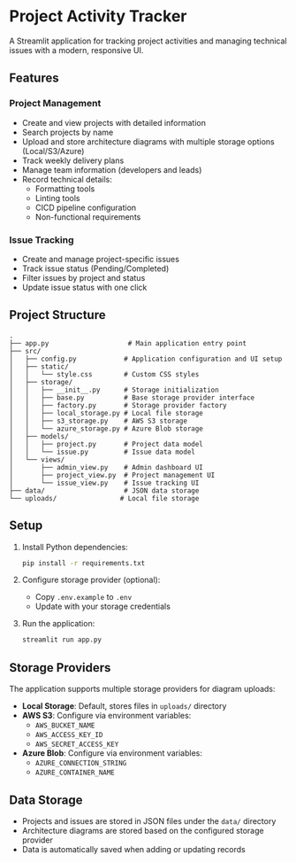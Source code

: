 # Project Activity Tracker

A Streamlit application for tracking project activities and managing technical issues with a modern, responsive UI.

## Features

### Project Management
- Create and view projects with detailed information
- Search projects by name
- Upload and store architecture diagrams with multiple storage options (Local/S3/Azure)
- Track weekly delivery plans
- Manage team information (developers and leads)
- Record technical details:
  - Formatting tools
  - Linting tools
  - CICD pipeline configuration
  - Non-functional requirements

### Issue Tracking
- Create and manage project-specific issues
- Track issue status (Pending/Completed)
- Filter issues by project and status
- Update issue status with one click

## Project Structure

```
.
├── app.py                    # Main application entry point
├── src/
│   ├── config.py            # Application configuration and UI setup
│   ├── static/
│   │   └── style.css        # Custom CSS styles
│   ├── storage/
│   │   ├── __init__.py      # Storage initialization
│   │   ├── base.py          # Base storage provider interface
│   │   ├── factory.py       # Storage provider factory
│   │   ├── local_storage.py # Local file storage
│   │   ├── s3_storage.py    # AWS S3 storage
│   │   └── azure_storage.py # Azure Blob storage
│   ├── models/
│   │   ├── project.py       # Project data model
│   │   └── issue.py         # Issue data model
│   └── views/
│       ├── admin_view.py    # Admin dashboard UI
│       ├── project_view.py  # Project management UI
│       └── issue_view.py    # Issue tracking UI
├── data/                    # JSON data storage
└── uploads/                # Local file storage
```

## Setup

1. Install Python dependencies:
   ```bash
   pip install -r requirements.txt
   ```

2. Configure storage provider (optional):
   - Copy `.env.example` to `.env`
   - Update with your storage credentials

3. Run the application:
   ```bash
   streamlit run app.py
   ```

## Storage Providers

The application supports multiple storage providers for diagram uploads:

- **Local Storage**: Default, stores files in `uploads/` directory
- **AWS S3**: Configure via environment variables:
  - `AWS_BUCKET_NAME`
  - `AWS_ACCESS_KEY_ID`
  - `AWS_SECRET_ACCESS_KEY`
- **Azure Blob**: Configure via environment variables:
  - `AZURE_CONNECTION_STRING`
  - `AZURE_CONTAINER_NAME`

## Data Storage

- Projects and issues are stored in JSON files under the `data/` directory
- Architecture diagrams are stored based on the configured storage provider
- Data is automatically saved when adding or updating records